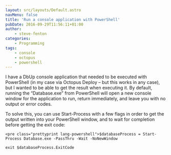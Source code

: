```yaml
---
layout: src/layouts/Default.astro
navMenu: false
title: 'Run a console application with PowerShell'
pubDate: 2016-09-29T11:56:11+01:00
author:
    - steve-fenton
categories:
    - Programming
tags:
    - console
    - octopus
    - powershell
---
```


I have a DbUp console application that needed to be executed with PowerShell (in my case via Octopus Deploy – but this works in any case), but I wanted to be able to get the result when executing it. By default, running the “Database.exe” from PowerShell will open a new console window for the application to run, return immediately, and leave you with no output or error codes.

To solve this, you can use Start-Process with a few flags in order to get the output written into your PowerShell window, and to wait for completion before getting the exit code:

```
<pre class="prettyprint lang-powershell">$databaseProcess = Start-Process Database.exe -PassThru -Wait -NoNewWindow

exit $databaseProcess.ExitCode
```